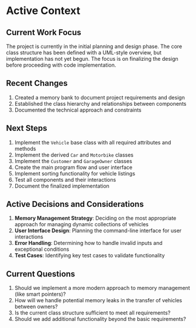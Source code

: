 # Active Context

## Current Work Focus

The project is currently in the initial planning and design phase. The core class structure has been defined with a UML-style overview, but implementation has not yet begun. The focus is on finalizing the design before proceeding with code implementation.

## Recent Changes

1. Created a memory bank to document project requirements and design
2. Established the class hierarchy and relationships between components
3. Documented the technical approach and constraints

## Next Steps

1. Implement the `Vehicle` base class with all required attributes and methods
2. Implement the derived `Car` and `Motorbike` classes
3. Implement the `Customer` and `GarageOwner` classes
4. Create the main program flow and user interface
5. Implement sorting functionality for vehicle listings
6. Test all components and their interactions
7. Document the finalized implementation

## Active Decisions and Considerations

1. **Memory Management Strategy**: Deciding on the most appropriate approach for managing dynamic collections of vehicles
2. **User Interface Design**: Planning the command-line interface for user interactions
3. **Error Handling**: Determining how to handle invalid inputs and exceptional conditions
4. **Test Cases**: Identifying key test cases to validate functionality

## Current Questions

1. Should we implement a more modern approach to memory management (like smart pointers)?
2. How will we handle potential memory leaks in the transfer of vehicles between owners?
3. Is the current class structure sufficient to meet all requirements?
4. Should we add additional functionality beyond the basic requirements?
